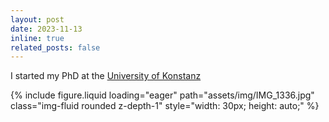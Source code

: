 ```yaml
---
layout: post
date: 2023-11-13
inline: true
related_posts: false
---
```


I started my PhD at the <a href='https://www.uni-konstanz.de'>University of Konstanz</a>
<div class="mt-3">
    {% include figure.liquid loading="eager" path="assets/img/IMG_1336.jpg" class="img-fluid rounded z-depth-1" style="width: 30px; height: auto;" %}
</div>
